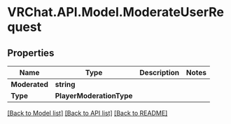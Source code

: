 # VRChat.API.Model.ModerateUserRequest

## Properties

Name | Type | Description | Notes
------------ | ------------- | ------------- | -------------
**Moderated** | **string** |  | 
**Type** | **PlayerModerationType** |  | 

[[Back to Model list]](../README.md#documentation-for-models) [[Back to API list]](../README.md#documentation-for-api-endpoints) [[Back to README]](../README.md)

